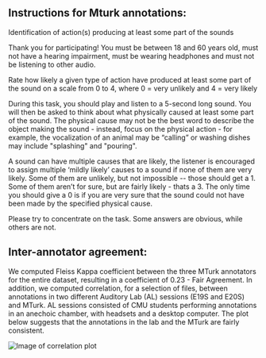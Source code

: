 
##  Instructions for Mturk annotations:

Identification of action(s) producing at least some part of the sounds

Thank you for participating! You must be between 18 and 60 years old, must not have a hearing impairment, must be wearing headphones and must not be listening to other audio.

Rate how likely a given type of action have produced at least some part of the sound on a scale from 0 to 4, where 0 = very unlikely and 4 = very likely

During this task, you should play and listen to a 5-second long sound. You will then be asked to think about what physically caused at least some part of the sound. The physical cause may not be the best word to describe the object making the sound - instead, focus on the physical action - for example, the vocalization of an animal may be “calling” or washing dishes may include "splashing" and "pouring".

A sound can have multiple causes that are likely, the listener is encouraged to assign multiple ‘mildly likely’ causes to a sound if none of them are very likely. Some of them are unlikely, but not impossible -- those should get a 1. Some of them aren’t for sure, but are fairly likely - thats a 3. The only time you should give a 0 is if you are very sure that the sound could not have been made by the specified physical cause.

Please try to concentrate on the task. Some answers are obvious, while others are not.


## Inter-annotator agreement: 

We computed Fleiss Kappa coefficient between the three MTurk annotators for the entire dataset, resulting in a coefficient of 0.23 - Fair Agreement. In addition, we computed correlation, for a selection of files, between annotations in two different Auditory Lab (AL) sessions (E19S and E20S) and MTurk. AL sessions consisted of CMU students performing annotations in an anechoic chamber, with headsets and a desktop computer. The plot below suggests that the annotations in the lab and the MTurk are fairly consistent.

![Image of correlation plot](https://github.com/bmartin1/Sound-Events-Descriptors/blob/master/causal_actions/action_vectors_dataset/corralation_comparison_between_lab_and_mturk.png)

